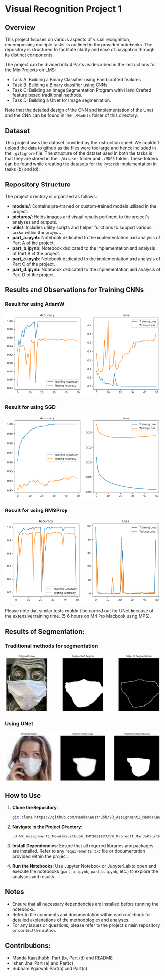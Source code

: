 # Visual Recognition Project 1

## Overview
This project focuses on various aspects of visual recognition, encompassing multiple tasks as outlined in the provided notebooks. The repository is structured to facilitate clarity and ease of navigation through its distinct components.

The project can be divided into 4 Parts as described in the instructions for the MiniProjects on LMS:

- Task A: Building a Binary Classifier using Hand crafted features
- Task B: Building a Binary classifier using CNNs
- Task C: Building an Image Segmentation Program with Hand Crafted feature based traditional methods.
- Task D: Building a UNet for Image segmentation.

Note that the detailed design of the CNN and implementation of the Unet and the CNN can be found in the ```./Models``` folder of this directory.

## Dataset
This project uses the dataset provided by the instruction sheet. We couldn't upload the data to github as the files were too large and hence included in the ```.gitignore``` file. The structure of the dataset used in both the tasks is that they are stored in the ```./dataset``` folder and ```./MDFS``` folder. These folders can be found while creating the datasets for the ```Pytorch``` implementation in tasks (b) and (d).


## Repository Structure

The project directory is organized as follows:

- **models/**: Contains pre-trained or custom-trained models utilized in the project.
- **pictures/**: Holds images and visual results pertinent to the project's analyses and outputs.
- **utils/**: Includes utility scripts and helper functions to support various tasks within the project.
- **part_a.ipynb**: Notebook dedicated to the implementation and analysis of Part A of the project.
- **part_b.ipynb**: Notebook dedicated to the implementation and analysis of Part B of the project.
- **part_c.ipynb**: Notebook dedicated to the implementation and analysis of Part C of the project.
- **part_d.ipynb**: Notebook dedicated to the implementation and analysis of Part D of the project.

## Results and Observations for Training CNNs

### Result for using AdamW
![Results of using AdamW for CNNs](pictures/AdamW_e-2_32.png)
### Result for using SGD
![Results of using SGD for CNNs](./pictures/SGD_e-2_32.png)
### Result for using RMSProp
![Results of using RMSProp for CNNs](./pictures/RMSProp_e-2_32.png)

Please note that similar tests couldn't be carried out for UNet because of the extensive training time. (5-6 hours on M4 Pro Macbook using MPS).


## Results of Segmentation:

### Traditional methods for segmentation
![Traditional Methods](./pictures/output.png)

### Using UNet
![Unet results](./pictures/UnetResults.png)

## How to Use

1. **Clone the Repository**:
   ```bash
   git clone https://github.com/MandaKausthubh/VR_Assignment1_MandaKausthubh_IMT2022027.git
   ```

2. **Navigate to the Project Directory**:
   ```bash
   cd VR_Assignment1_MandaKausthubh_IMT2022027/VR_Project1_MandaKausthubh_IMT2022027
   ```

3. **Install Dependencies**:
   Ensure that all required libraries and packages are installed. Refer to any `requirements.txt` file or documentation provided within the project.

4. **Run the Notebooks**:
   Use Jupyter Notebook or JupyterLab to open and execute the notebooks (`part_a.ipynb`, `part_b.ipynb`, etc.) to explore the analyses and results.

## Notes

- Ensure that all necessary dependencies are installed before running the notebooks.
- Refer to the comments and documentation within each notebook for detailed explanations of the methodologies and analyses.
- For any issues or questions, please refer to the project's main repository or contact the author.

## Contributions:
- Manda Kausthubh: Part (b), Part (d) and README
- Ishan Jha: Part (a) and Part(c)
- Subham Agarwal: Part(a) and Part(c)